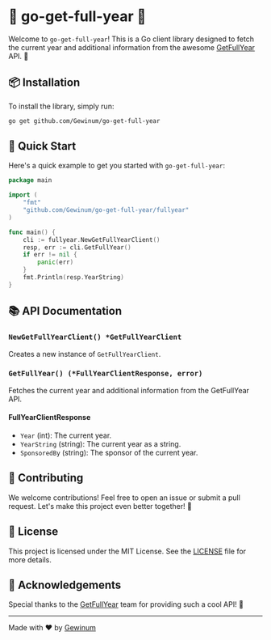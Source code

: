# 🌟 go-get-full-year 🌟

Welcome to `go-get-full-year`! This is a Go client library designed to fetch the current year and additional information from the awesome [GetFullYear](https://getfullyear.com) API. 🚀

## 📦 Installation

To install the library, simply run:

```sh
go get github.com/Gewinum/go-get-full-year
```
## 🚀 Quick Start

Here's a quick example to get you started with `go-get-full-year`:

```go
package main

import (
	"fmt"
	"github.com/Gewinum/go-get-full-year/fullyear"
)

func main() {
	cli := fullyear.NewGetFullYearClient()
	resp, err := cli.GetFullYear()
	if err != nil {
		panic(err)
	}
	fmt.Println(resp.YearString)
}

```

## 📚 API Documentation

### `NewGetFullYearClient() *GetFullYearClient`

Creates a new instance of `GetFullYearClient`.

### `GetFullYear() (*FullYearClientResponse, error)`

Fetches the current year and additional information from the GetFullYear API.

#### FullYearClientResponse

- `Year` (int): The current year.
- `YearString` (string): The current year as a string.
- `SponsoredBy` (string): The sponsor of the current year.

## 🤝 Contributing

We welcome contributions! Feel free to open an issue or submit a pull request. Let's make this project even better together! 💪

## 📄 License

This project is licensed under the MIT License. See the [LICENSE](LICENSE) file for more details.

## 🌟 Acknowledgements

Special thanks to the [GetFullYear](https://getfullyear.com) team for providing such a cool API! 🎉

---

Made with ❤️ by [Gewinum](https://github.com/Gewinum)
```
